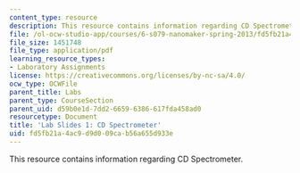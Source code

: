 ```yaml
---
content_type: resource
description: This resource contains information regarding CD Spectrometer.
file: /ol-ocw-studio-app/courses/6-s079-nanomaker-spring-2013/fd5fb21a4ac9d9d009cab56a655d933e_MIT6_S079S13_lab_slides01.pdf
file_size: 1451748
file_type: application/pdf
learning_resource_types:
- Laboratory Assignments
license: https://creativecommons.org/licenses/by-nc-sa/4.0/
ocw_type: OCWFile
parent_title: Labs
parent_type: CourseSection
parent_uid: d59b0e1d-7dd2-6659-6386-617fda458ad0
resourcetype: Document
title: 'Lab Slides 1: CD Spectrometer'
uid: fd5fb21a-4ac9-d9d0-09ca-b56a655d933e
---
```

This resource contains information regarding CD Spectrometer.